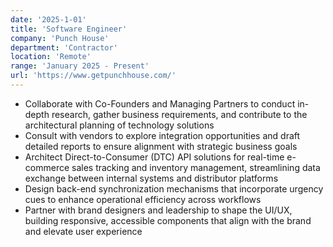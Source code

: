 ```yaml
---
date: '2025-1-01'
title: 'Software Engineer'
company: 'Punch House'
department: 'Contractor'
location: 'Remote'
range: 'January 2025 - Present'
url: 'https://www.getpunchhouse.com/'
---
```


- Collaborate with Co-Founders and Managing Partners to conduct in-depth research, gather business requirements, and contribute to the architectural planning of technology solutions
- Consult with vendors to explore integration opportunities and draft detailed reports to ensure alignment with strategic business goals
- Architect Direct-to-Consumer (DTC) API solutions for real-time e-commerce sales tracking and inventory management, streamlining data exchange between internal systems and distributor platforms
- Design back-end synchronization mechanisms that incorporate urgency cues to enhance operational efficiency across workflows
- Partner with brand designers and leadership to shape the UI/UX, building responsive, accessible components that align with the brand and elevate user experience
